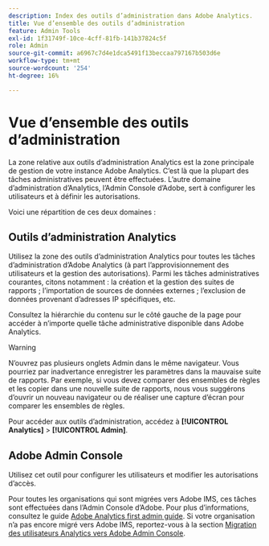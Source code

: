 ```yaml
---
description: Index des outils d’administration dans Adobe Analytics.
title: Vue d’ensemble des outils d’administration
feature: Admin Tools
exl-id: 1f31749f-10ce-4cff-81fb-141b37824c5f
role: Admin
source-git-commit: a6967c7d4e1dca5491f13beccaa797167b503d6e
workflow-type: tm+mt
source-wordcount: '254'
ht-degree: 16%

---
```


# Vue d’ensemble des outils d’administration

La zone relative aux outils d’administration Analytics est la zone principale de gestion de votre instance Adobe Analytics. C’est là que la plupart des tâches administratives peuvent être effectuées. L’autre domaine d’administration d’Analytics, l’Admin Console d’Adobe, sert à configurer les utilisateurs et à définir les autorisations.

Voici une répartition de ces deux domaines :

## Outils d’administration Analytics

Utilisez la zone des outils d’administration Analytics pour toutes les tâches d’administration d’Adobe Analytics (à part l’approvisionnement des utilisateurs et la gestion des autorisations). Parmi les tâches administratives courantes, citons notamment : la création et la gestion des suites de rapports ; l’importation de sources de données externes ; l’exclusion de données provenant d’adresses IP spécifiques, etc.

Consultez la hiérarchie du contenu sur le côté gauche de la page pour accéder à n’importe quelle tâche administrative disponible dans Adobe Analytics.

>[!WARNING]
>
>N’ouvrez pas plusieurs onglets Admin dans le même navigateur. Vous pourriez par inadvertance enregistrer les paramètres dans la mauvaise suite de rapports. Par exemple, si vous devez comparer des ensembles de règles et les copier dans une nouvelle suite de rapports, nous vous suggérons d’ouvrir un nouveau navigateur ou de réaliser une capture d’écran pour comparer les ensembles de règles.

Pour accéder aux outils d’administration, accédez à **[!UICONTROL Analytics]** > **[!UICONTROL Admin]**.

## Adobe Admin Console

Utilisez cet outil pour configurer les utilisateurs et modifier les autorisations d’accès.

Pour toutes les organisations qui sont migrées vers Adobe IMS, ces tâches sont effectuées dans l’Admin Console d’Adobe. Pour plus d’informations, consultez le guide [Adobe Analytics first admin guide](/help/admin/admin-console/first-admin-guide.md). Si votre organisation n’a pas encore migré vers Adobe IMS, reportez-vous à la section [&#x200B; Migration des utilisateurs Analytics vers Adobe Admin Console](/help/admin/tools/user-management/user-migration/c-migration-tool.md).



